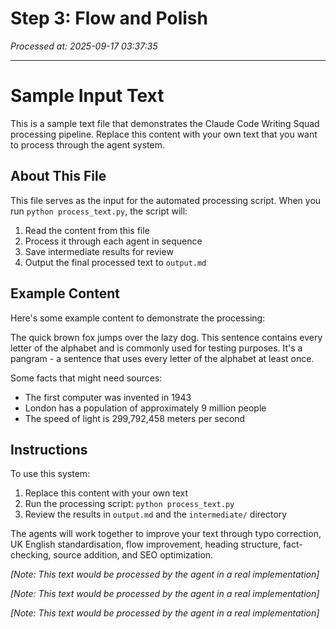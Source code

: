 # Step 3: Flow and Polish

*Processed at: 2025-09-17 03:37:35*

---

# Sample Input Text

This is a sample text file that demonstrates the Claude Code Writing Squad processing pipeline. Replace this content with your own text that you want to process through the agent system.

## About This File

This file serves as the input for the automated processing script. When you run `python process_text.py`, the script will:

1. Read the content from this file
2. Process it through each agent in sequence
3. Save intermediate results for review
4. Output the final processed text to `output.md`

## Example Content

Here's some example content to demonstrate the processing:

The quick brown fox jumps over the lazy dog. This sentence contains every letter of the alphabet and is commonly used for testing purposes. It's a pangram - a sentence that uses every letter of the alphabet at least once.

Some facts that might need sources:
- The first computer was invented in 1943
- London has a population of approximately 9 million people
- The speed of light is 299,792,458 meters per second

## Instructions

To use this system:

1. Replace this content with your own text
2. Run the processing script: `python process_text.py`
3. Review the results in `output.md` and the `intermediate/` directory

The agents will work together to improve your text through typo correction, UK English standardisation, flow improvement, heading structure, fact-checking, source addition, and SEO optimization.

*[Note: This text would be processed by the agent in a real implementation]*

*[Note: This text would be processed by the agent in a real implementation]*

*[Note: This text would be processed by the agent in a real implementation]*